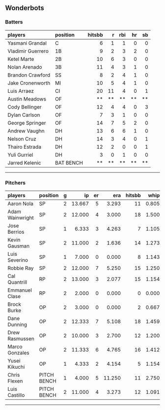 ## Wonderbots

### Batters

 
|players           |position  | hitsbb|  r| rbi| hr| sb| 
|:-----------------|:---------|------:|--:|---:|--:|--:| 
|Yasmani Grandal   |C         |      6|  1|   1|  0|  0| 
|Vladimir Guerrero |1B        |      9|  2|   3|  2|  0| 
|Ketel Marte       |2B        |     10|  6|   3|  0|  0| 
|Nolan Arenado     |3B        |     11|  4|   3|  1|  0| 
|Brandon Crawford  |SS        |      8|  2|   4|  1|  0| 
|Jake Cronenworth  |MI        |     10|  5|   4|  1|  0| 
|Luis Arraez       |CI        |     20| 11|   4|  0|  1| 
|Austin Meadows    |OF        |     **| **|  **| **| **| 
|Cody Bellinger    |OF        |     12|  4|   4|  0|  3| 
|Dylan Carlson     |OF        |      7|  3|   1|  0|  0| 
|George Springer   |OF        |     14|  7|   5|  2|  0| 
|Andrew Vaughn     |DH        |     13|  6|   6|  1|  0| 
|Nelson Cruz       |DH        |     14|  3|   4|  0|  1| 
|Thairo Estrada    |DH        |     12|  2|   0|  0|  1| 
|Yuli Gurriel      |DH        |      3|  0|   1|  0|  0| 
|Jarred Kelenic    |BAT BENCH |     **| **|  **| **| **| 


* * *

### Pitchers

 
|players         |position    |  g|     ip| er|    era| hitsbb|  whip| so|  w| sv| 
|:---------------|:-----------|--:|------:|--:|------:|------:|-----:|--:|--:|--:| 
|Aaron Nola      |SP          |  2| 13.667|  5|  3.293|     11| 0.805| 19|  1|  0| 
|Adam Wainwright |SP          |  2| 12.000|  4|  3.000|     18| 1.500|  5|  1|  0| 
|Jose Berrios    |SP          |  1|  6.333|  3|  4.263|      7| 1.105|  7|  0|  0| 
|Kevin Gausman   |SP          |  2| 11.000|  2|  1.636|     14| 1.273| 11|  1|  0| 
|Luis Severino   |SP          |  1|  7.000|  0|  0.000|      8| 1.143|  5|  0|  0| 
|Robbie Ray      |SP          |  2| 12.000|  7|  5.250|     15| 1.250| 18|  0|  0| 
|Cal Quantrill   |RP          |  2| 13.000|  3|  2.077|     15| 1.154|  8|  0|  0| 
|Emmanuel Clase  |RP          |  2|  2.000|  0|  0.000|      0| 0.000|  2|  0|  0| 
|Brock Burke     |OP          |  2|  3.000|  0|  0.000|      2| 0.667|  1|  0|  0| 
|Dane Dunning    |OP          |  2| 12.333|  7|  5.108|     18| 1.459| 14|  0|  0| 
|Drew Rasmussen  |OP          |  2| 10.000|  3|  2.700|     12| 1.200| 14|  2|  0| 
|Marco Gonzales  |OP          |  2| 11.333|  6|  4.765|     16| 1.412|  5|  2|  0| 
|Yusei Kikuchi   |OP          |  1|  4.333|  2|  4.154|      5| 1.154|  7|  0|  0| 
|Chris Flexen    |PITCH BENCH |  1|  4.000|  5| 11.250|     11| 2.750|  2|  0|  0| 
|Luis Castillo   |PITCH BENCH |  2| 11.000|  4|  3.273|     12| 1.091| 11|  1|  0| 


* * *


